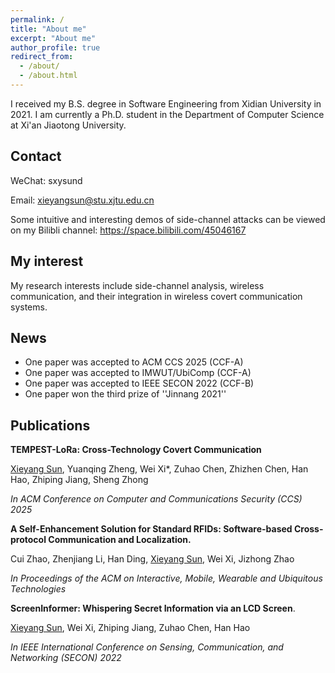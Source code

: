 ```yaml
---
permalink: /
title: "About me"
excerpt: "About me"
author_profile: true
redirect_from: 
  - /about/
  - /about.html
---
```


I received my B.S. degree in Software Engineering from Xidian University in 2021. I am currently a Ph.D. student in the Department of Computer Science at Xi'an Jiaotong University.
## Contact
WeChat: sxysund

Email: xieyangsun@stu.xjtu.edu.cn

Some intuitive and interesting demos of side-channel attacks can be viewed on my Bilibli channel: https://space.bilibili.com/45046167

## My interest
My research interests include side-channel analysis, wireless communication, and their integration in wireless covert communication systems.

## News
* One paper was accepted to ACM CCS 2025 (CCF-A)
* One paper was accepted to IMWUT/UbiComp (CCF-A)
* One paper was accepted to IEEE SECON 2022 (CCF-B)
* One paper won the third prize of ''Jinnang 2021''


## Publications

__TEMPEST-LoRa: Cross-Technology Covert Communication__

<u>Xieyang Sun</u>, Yuanqing Zheng, Wei Xi*, Zuhao Chen, Zhizhen Chen, Han Hao, Zhiping Jiang, Sheng Zhong

_In ACM Conference on Computer and Communications Security (CCS) 2025_

__A Self-Enhancement Solution for Standard RFIDs: Software-based Cross-protocol Communication and Localization.__

Cui Zhao, Zhenjiang Li, Han Ding, <u>Xieyang Sun</u>, Wei Xi, Jizhong Zhao

_In Proceedings of the ACM on Interactive, Mobile, Wearable and Ubiquitous Technologies_


__ScreenInformer: Whispering Secret Information via an LCD Screen__.

<u>Xieyang Sun</u>, Wei Xi, Zhiping Jiang, Zuhao Chen, Han Hao

_In IEEE International Conference on Sensing, Communication, and Networking (SECON) 2022_
